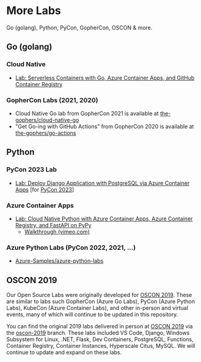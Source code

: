 # More Labs

Go (golang), Python, PyCon, GopherCon, OSCON & more.

## Go (golang)

### Cloud Native

- [Lab: Serverless Containers with Go, Azure Container Apps, and GitHub Container Registry](../cloud-native/containerapps-github-go/)

### GopherCon Labs (2021, 2020)

- Cloud Native Go lab from GopherCon 2021 is available at [the-gophers/cloud-native-go](https://github.com/the-gophers/cloud-native-go#cloud-native-go)
- "Get Go-ing with GitHub Actions" from GopherCon 2020 is available at [the-gophers/go-actions](https://github.com/the-gophers/go-actions)

## Python

### PyCon 2023 Lab
- [Lab: Deploy Django Application with PostgreSQL via Azure Container Apps](https://github.com/Azure-Samples/azure-django-postgres-flexible-aca/tree/main/lab#-get-ready-for-takeoff) [for [PyCon 2023](https://aka.ms/microsoft-pycon-lab)]

### Azure Container Apps

- [Lab: Cloud Native Python with Azure Container Apps, Azure Container Registry, and FastAPI on PyPy](../cloud-native/containerapps-python-fastapi/)
  - [Walkthrough (vimeo.com)](https://vimeo.com/695948817/572d6bbbcd)

### Azure Python Labs (PyCon 2022, 2021, ...)

- [Azure-Samples/azure-python-labs](https://github.com/Azure-Samples/azure-python-labs)


## OSCON 2019

Our Open Source Labs were originally developed for [OSCON 2019](https://en.wikipedia.org/wiki/O%27Reilly_Open_Source_Convention). These are similar to labs such GopherCon (Azure Go Labs), PyCon (Azure Python Labs), KubeCon (Azure Container Labs), and other in-person and virtual events, many of which will continue to be updated in this repository.

You can find the original 2019 labs delivered in person at [OSCON 2019](https://en.wikipedia.org/wiki/O%27Reilly_Open_Source_Convention) via the [oscon-2019](https://github.com/Azure-Samples/azure-opensource-labs/tree/oscon-2019) branch. These labs included VS Code, Django, Windows Subsystem for Linux, .NET, Flask, Dev Containers, PostgreSQL, Functions, Container Registry, Container Instances, Hyperscale Citus, MySQL. We will continue to update and expand on these labs.